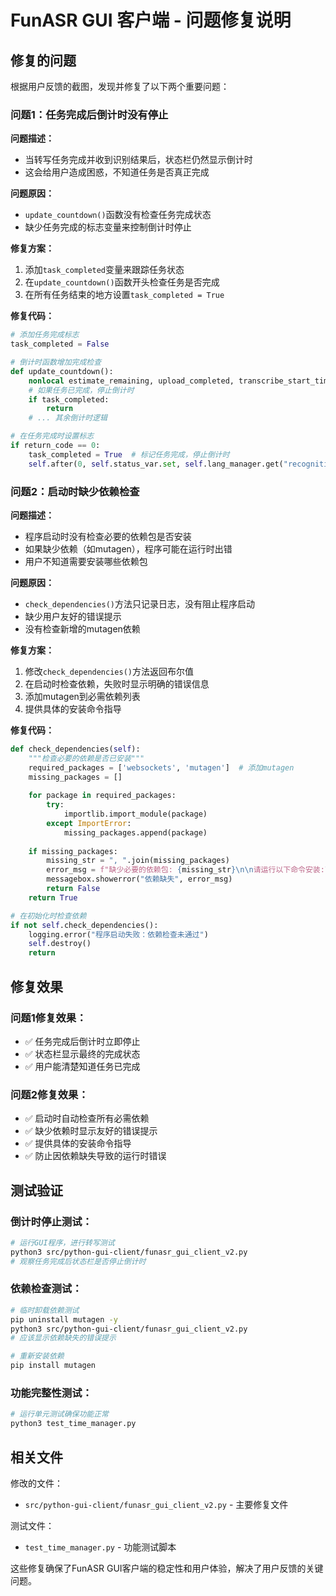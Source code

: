 # FunASR GUI 客户端 - 问题修复说明

## 修复的问题

根据用户反馈的截图，发现并修复了以下两个重要问题：

### 问题1：任务完成后倒计时没有停止

**问题描述：**
- 当转写任务完成并收到识别结果后，状态栏仍然显示倒计时
- 这会给用户造成困惑，不知道任务是否真正完成

**问题原因：**
- `update_countdown()`函数没有检查任务完成状态
- 缺少任务完成的标志变量来控制倒计时停止

**修复方案：**
1. 添加`task_completed`变量来跟踪任务状态
2. 在`update_countdown()`函数开头检查任务是否完成
3. 在所有任务结束的地方设置`task_completed = True`

**修复代码：**
```python
# 添加任务完成标志
task_completed = False

# 倒计时函数增加完成检查
def update_countdown():
    nonlocal estimate_remaining, upload_completed, transcribe_start_time, task_completed
    # 如果任务已完成，停止倒计时
    if task_completed:
        return
    # ... 其余倒计时逻辑

# 在任务完成时设置标志
if return_code == 0:
    task_completed = True  # 标记任务完成，停止倒计时
    self.after(0, self.status_var.set, self.lang_manager.get("recognition_completed"))
```

### 问题2：启动时缺少依赖检查

**问题描述：**
- 程序启动时没有检查必要的依赖包是否安装
- 如果缺少依赖（如mutagen），程序可能在运行时出错
- 用户不知道需要安装哪些依赖包

**问题原因：**
- `check_dependencies()`方法只记录日志，没有阻止程序启动
- 缺少用户友好的错误提示
- 没有检查新增的mutagen依赖

**修复方案：**
1. 修改`check_dependencies()`方法返回布尔值
2. 在启动时检查依赖，失败时显示明确的错误信息
3. 添加mutagen到必需依赖列表
4. 提供具体的安装命令指导

**修复代码：**
```python
def check_dependencies(self):
    """检查必要的依赖是否已安装"""
    required_packages = ['websockets', 'mutagen']  # 添加mutagen
    missing_packages = []
    
    for package in required_packages:
        try:
            importlib.import_module(package)
        except ImportError:
            missing_packages.append(package)
    
    if missing_packages:
        missing_str = ", ".join(missing_packages)
        error_msg = f"缺少必要的依赖包: {missing_str}\n\n请运行以下命令安装:\npip install {' '.join(missing_packages)}\n\n或者运行:\npip install -r requirements.txt"
        messagebox.showerror("依赖缺失", error_msg)
        return False
    return True

# 在初始化时检查依赖
if not self.check_dependencies():
    logging.error("程序启动失败：依赖检查未通过")
    self.destroy()
    return
```

## 修复效果

### 问题1修复效果：
- ✅ 任务完成后倒计时立即停止
- ✅ 状态栏显示最终的完成状态
- ✅ 用户能清楚知道任务已完成

### 问题2修复效果：
- ✅ 启动时自动检查所有必需依赖
- ✅ 缺少依赖时显示友好的错误提示
- ✅ 提供具体的安装命令指导
- ✅ 防止因依赖缺失导致的运行时错误

## 测试验证

### 倒计时停止测试：
```bash
# 运行GUI程序，进行转写测试
python3 src/python-gui-client/funasr_gui_client_v2.py
# 观察任务完成后状态栏是否停止倒计时
```

### 依赖检查测试：
```bash
# 临时卸载依赖测试
pip uninstall mutagen -y
python3 src/python-gui-client/funasr_gui_client_v2.py
# 应该显示依赖缺失的错误提示

# 重新安装依赖
pip install mutagen
```

### 功能完整性测试：
```bash
# 运行单元测试确保功能正常
python3 test_time_manager.py
```

## 相关文件

修改的文件：
- `src/python-gui-client/funasr_gui_client_v2.py` - 主要修复文件

测试文件：
- `test_time_manager.py` - 功能测试脚本

这些修复确保了FunASR GUI客户端的稳定性和用户体验，解决了用户反馈的关键问题。 